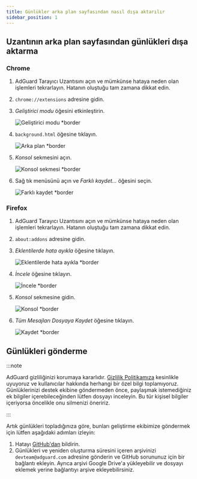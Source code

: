 ```yaml
---
title: Günlükler arka plan sayfasından nasıl dışa aktarılır
sidebar_position: 1
---
```


## Uzantının arka plan sayfasından günlükleri dışa aktarma

### Chrome

1. AdGuard Tarayıcı Uzantısını açın ve mümkünse hataya neden olan işlemleri tekrarlayın. Hatanın oluştuğu tam zamana dikkat edin.

2. `chrome://extensions` adresine gidin.

3. _Geliştirici modu_ öğesini etkinleştirin.

    ![Geliştirici modu \*border](https://cdn.adguardvpn.com/content/kb/ad_blocker/browser_extension/developer_mode1.png)

4. `background.html` öğesine tıklayın.

    ![Arka plan \*border](https://cdn.adguardvpn.com/content/kb/ad_blocker/browser_extension/background1.png)

5. _Konsol_ sekmesini açın.

    ![Konsol sekmesi \*border](https://cdn.adguardvpn.com/content/kb/vpn/browser_extension/console.png)

6. Sağ tık menüsünü açın ve _Farklı kaydet…_ öğesini seçin.

    ![Farklı kaydet \*border](https://cdn.adguardvpn.com/content/kb/vpn/browser_extension/save.png)

### Firefox

1. AdGuard Tarayıcı Uzantısını açın ve mümkünse hataya neden olan işlemleri tekrarlayın. Hatanın oluştuğu tam zamana dikkat edin.

2. `about:addons` adresine gidin.

3. _Eklentilerde hata ayıkla_ öğesine tıklayın.

    ![Eklentilerde hata ayıkla \*border](https://cdn.adguardvpn.com/content/kb/vpn/browser_extension/add-ons.png)

4. _İncele_ öğesine tıklayın.

    ![İncele \*border](https://cdn.adguardvpn.com/content/kb/vpn/browser_extension/inspect.png)

5. _Konsol_ sekmesine gidin.

    ![Konsol \*border](https://cdn.adguardvpn.com/content/kb/vpn/browser_extension/ff_console.png)

6. _Tüm Mesajları Dosyaya Kaydet_ öğesine tıklayın.

    ![Kaydet \*border](https://cdn.adguardvpn.com/content/kb/vpn/browser_extension/save-to-file.png)

## Günlükleri gönderme

:::note

AdGuard gizliliğinizi korumaya kararlıdır. [Gizlilik Politikamıza](https://adguard.com/privacy/browser-extension.html) kesinlikle uyuyoruz ve kullanıcılar hakkında herhangi bir özel bilgi toplamıyoruz. Günlüklerinizi destek ekibine göndermeden önce, paylaşmak istemediğiniz ek bilgiler içerebileceğinden lütfen dosyayı inceleyin. Bu tür kişisel bilgiler içeriyorsa öncelikle onu silmenizi öneririz.

:::

Artık günlükleri topladığınıza göre, bunları geliştirme ekibimize göndermek için lütfen aşağıdaki adımları izleyin:

1. Hatayı [GitHub'dan](https://github.com/AdguardTeam/AdguardBrowserExtension/issues/new/choose) bildirin.
2. Günlükleri ve yeniden oluşturma süresini içeren arşivinizi `devteam@adguard.com` adresine gönderin ve GitHub sorununuz için bir bağlantı ekleyin. Ayrıca arşivi Google Drive'a yükleyebilir ve dosyayı eklemek yerine bağlantıyı arşive ekleyebilirsiniz.
